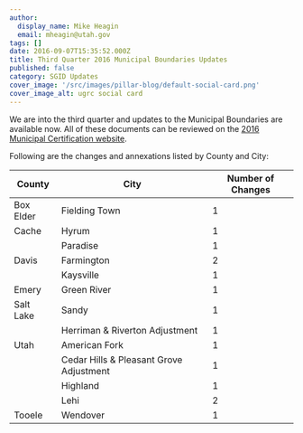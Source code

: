 ```yaml
---
author:
  display_name: Mike Heagin
  email: mheagin@utah.gov
tags: []
date: 2016-09-07T15:35:52.000Z
title: Third Quarter 2016 Municipal Boundaries Updates
published: false
category: SGID Updates
cover_image: '/src/images/pillar-blog/default-social-card.png'
cover_image_alt: ugrc social card
---
```


We are into the third quarter and updates to the Municipal Boundaries are available now.
All of these documents can be reviewed on the [2016 Municipal Certification website](https://municert.utah.gov/2016-certifications).

Following are the changes and annexations listed by County and City:

| County    | City                                    | Number of Changes |
| --------- | --------------------------------------- | ----------------- |
| Box Elder | Fielding Town                           | 1                 |
| Cache     | Hyrum                                   | 1                 |
|           | Paradise                                | 1                 |
| Davis     | Farmington                              | 2                 |
|           | Kaysville                               | 1                 |
| Emery     | Green River                             | 1                 |
| Salt Lake | Sandy                                   | 1                 |
|           | Herriman & Riverton Adjustment          | 1                 |
| Utah      | American Fork                           | 1                 |
|           | Cedar Hills & Pleasant Grove Adjustment | 1                 |
|           | Highland                                | 1                 |
|           | Lehi                                    | 2                 |
| Tooele    | Wendover                                | 1                 |
